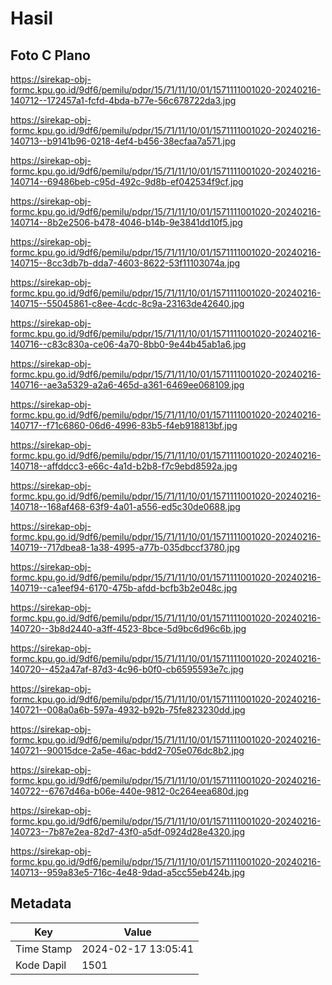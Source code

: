 # Hasil

## Foto C Plano

https://sirekap-obj-formc.kpu.go.id/9df6/pemilu/pdpr/15/71/11/10/01/1571111001020-20240216-140712--172457a1-fcfd-4bda-b77e-56c678722da3.jpg

https://sirekap-obj-formc.kpu.go.id/9df6/pemilu/pdpr/15/71/11/10/01/1571111001020-20240216-140713--b9141b96-0218-4ef4-b456-38ecfaa7a571.jpg

https://sirekap-obj-formc.kpu.go.id/9df6/pemilu/pdpr/15/71/11/10/01/1571111001020-20240216-140714--69486beb-c95d-492c-9d8b-ef042534f9cf.jpg

https://sirekap-obj-formc.kpu.go.id/9df6/pemilu/pdpr/15/71/11/10/01/1571111001020-20240216-140714--8b2e2506-b478-4046-b14b-9e3841dd10f5.jpg

https://sirekap-obj-formc.kpu.go.id/9df6/pemilu/pdpr/15/71/11/10/01/1571111001020-20240216-140715--8cc3db7b-dda7-4603-8622-53f11103074a.jpg

https://sirekap-obj-formc.kpu.go.id/9df6/pemilu/pdpr/15/71/11/10/01/1571111001020-20240216-140715--55045861-c8ee-4cdc-8c9a-23163de42640.jpg

https://sirekap-obj-formc.kpu.go.id/9df6/pemilu/pdpr/15/71/11/10/01/1571111001020-20240216-140716--c83c830a-ce06-4a70-8bb0-9e44b45ab1a6.jpg

https://sirekap-obj-formc.kpu.go.id/9df6/pemilu/pdpr/15/71/11/10/01/1571111001020-20240216-140716--ae3a5329-a2a6-465d-a361-6469ee068109.jpg

https://sirekap-obj-formc.kpu.go.id/9df6/pemilu/pdpr/15/71/11/10/01/1571111001020-20240216-140717--f71c6860-06d6-4996-83b5-f4eb918813bf.jpg

https://sirekap-obj-formc.kpu.go.id/9df6/pemilu/pdpr/15/71/11/10/01/1571111001020-20240216-140718--affddcc3-e66c-4a1d-b2b8-f7c9ebd8592a.jpg

https://sirekap-obj-formc.kpu.go.id/9df6/pemilu/pdpr/15/71/11/10/01/1571111001020-20240216-140718--168af468-63f9-4a01-a556-ed5c30de0688.jpg

https://sirekap-obj-formc.kpu.go.id/9df6/pemilu/pdpr/15/71/11/10/01/1571111001020-20240216-140719--717dbea8-1a38-4995-a77b-035dbccf3780.jpg

https://sirekap-obj-formc.kpu.go.id/9df6/pemilu/pdpr/15/71/11/10/01/1571111001020-20240216-140719--ca1eef94-6170-475b-afdd-bcfb3b2e048c.jpg

https://sirekap-obj-formc.kpu.go.id/9df6/pemilu/pdpr/15/71/11/10/01/1571111001020-20240216-140720--3b8d2440-a3ff-4523-8bce-5d9bc6d96c6b.jpg

https://sirekap-obj-formc.kpu.go.id/9df6/pemilu/pdpr/15/71/11/10/01/1571111001020-20240216-140720--452a47af-87d3-4c96-b0f0-cb6595593e7c.jpg

https://sirekap-obj-formc.kpu.go.id/9df6/pemilu/pdpr/15/71/11/10/01/1571111001020-20240216-140721--008a0a6b-597a-4932-b92b-75fe823230dd.jpg

https://sirekap-obj-formc.kpu.go.id/9df6/pemilu/pdpr/15/71/11/10/01/1571111001020-20240216-140721--90015dce-2a5e-46ac-bdd2-705e076dc8b2.jpg

https://sirekap-obj-formc.kpu.go.id/9df6/pemilu/pdpr/15/71/11/10/01/1571111001020-20240216-140722--6767d46a-b06e-440e-9812-0c264eea680d.jpg

https://sirekap-obj-formc.kpu.go.id/9df6/pemilu/pdpr/15/71/11/10/01/1571111001020-20240216-140723--7b87e2ea-82d7-43f0-a5df-0924d28e4320.jpg

https://sirekap-obj-formc.kpu.go.id/9df6/pemilu/pdpr/15/71/11/10/01/1571111001020-20240216-140713--959a83e5-716c-4e48-9dad-a5cc55eb424b.jpg


## Metadata

| Key        | Value               |
| ---------- | ------------------- |
| Time Stamp | 2024-02-17 13:05:41 |
| Kode Dapil | 1501                |



